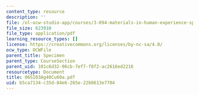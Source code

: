 ```yaml
---
content_type: resource
description: ''
file: /ol-ocw-studio-app/courses/3-094-materials-in-human-experience-spring-2004/b5ca7134c35d84e6265e22b0613e7704_06SI03Ag40Cu60a.pdf
file_size: 623910
file_type: application/pdf
learning_resource_types: []
license: https://creativecommons.org/licenses/by-nc-sa/4.0/
ocw_type: OCWFile
parent_title: Specimen
parent_type: CourseSection
parent_uid: 101c6d32-96cb-7ef7-f8f2-ac2616ed2216
resourcetype: Document
title: 06SI03Ag40Cu60a.pdf
uid: b5ca7134-c35d-84e6-265e-22b0613e7704
---
```

